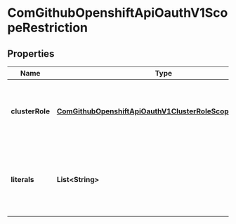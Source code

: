 
# ComGithubOpenshiftApiOauthV1ScopeRestriction

## Properties
Name | Type | Description | Notes
------------ | ------------- | ------------- | -------------
**clusterRole** | [**ComGithubOpenshiftApiOauthV1ClusterRoleScopeRestriction**](ComGithubOpenshiftApiOauthV1ClusterRoleScopeRestriction.md) | ClusterRole describes a set of restrictions for cluster role scoping. |  [optional]
**literals** | **List&lt;String&gt;** | ExactValues means the scope has to match a particular set of strings exactly |  [optional]




